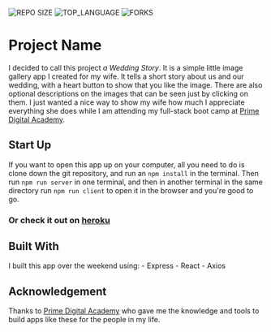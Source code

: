 ![REPO SIZE](https://img.shields.io/github/repo-size/jordanNewberry21/react-gallery.svg?style=flat-square)
![TOP_LANGUAGE](https://img.shields.io/github/languages/top/jordanNewberry21/react-gallery.svg?style=flat-square)
![FORKS](https://img.shields.io/github/forks/jordanNewberry21/react-gallery.svg?style=social)


# Project Name

I decided to call this project *a Wedding Story*. It is a simple little image gallery app I created for my wife. It tells a short story about us and our wedding, with a heart button to show that you like the image. There are also optional descriptions on the images that can be seen just by clicking on them. I just wanted a nice way to show my wife how much I appreciate everything she does while I am attending my full-stack boot camp at [Prime Digital Academy](https://primeacademy.io/).

## Start Up

If you want to open this app up on your computer, all you need to do is clone down the git repository, and run an `npm install` in the terminal. Then run `npm run server` in one terminal, and then in another terminal in the same directory run `npm run client` to open it in the browser and you're good to go.

### Or check it out on [heroku](https://quiet-fjord-07630.herokuapp.com/)


## Built With

I built this app over the weekend using:
    - Express
    - React
    - Axios

## Acknowledgement
Thanks to [Prime Digital Academy](www.primeacademy.io) who gave me the knowledge and tools to build apps like these for the people in my life.

